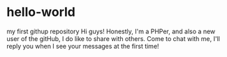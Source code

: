 # hello-world
my first githup repository
Hi guys! Honestly, I'm a PHPer, and also a new user of the gitHub, I do like to share with  others.
Come to chat with me, I'll reply you when I see your messages at the first time!
